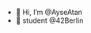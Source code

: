 - 👋 Hi, I’m @AyseAtan
- 🌱 student @42Berlin

<!---
AyseAtan/AyseAtan is a ✨ special ✨ repository because its `README.md` (this file) appears on your GitHub profile.
You can click the Preview link to take a look at your changes.
--->
